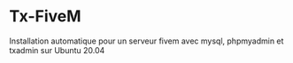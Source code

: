 # Tx-FiveM
 Installation automatique pour un serveur fivem avec mysql, phpmyadmin et txadmin sur Ubuntu 20.04
